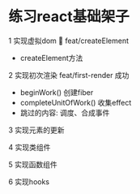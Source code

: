 # 练习react基础架子

1 实现虚拟dom 🐶 feat/createElement
  - createElement方法

2 实现初次渲染 feat/first-render 成功
  - beginWork() 创建fiber
  - completeUnitOfWork() 收集effect
  - 跳过的内容: 调度、合成事件

3 实现元素的更新

4 实现类组件

5 实现函数组件

6 实现hooks
















































